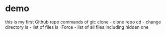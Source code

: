 # demo
this is my first Github repo
commands of git:
clone - clone repo
cd - change directory
ls - list of files
ls -Force - list of all files including hidden one
